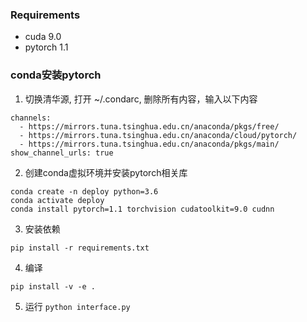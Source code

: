 ### Requirements
- cuda 9.0
- pytorch 1.1

### conda安装pytorch
1. 切换清华源, 打开 ~/.condarc, 删除所有内容，输入以下内容
```
channels:
  - https://mirrors.tuna.tsinghua.edu.cn/anaconda/pkgs/free/
  - https://mirrors.tuna.tsinghua.edu.cn/anaconda/cloud/pytorch/
  - https://mirrors.tuna.tsinghua.edu.cn/anaconda/pkgs/main/
show_channel_urls: true
```
2. 创建conda虚拟环境并安装pytorch相关库
```
conda create -n deploy python=3.6
conda activate deploy
conda install pytorch=1.1 torchvision cudatoolkit=9.0 cudnn
````
3. 安装依赖
```
pip install -r requirements.txt
```

4. 编译
```
pip install -v -e .
```

5. 运行
`
python interface.py
`


